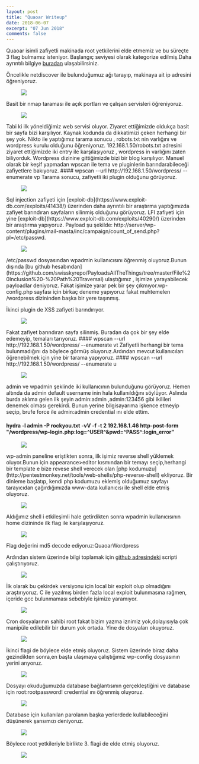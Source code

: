 ```yaml
---
layout: post
title: "Quaoar Writeup"
date: 2018-06-07
excerpt: "07 Jun 2018"
comments: false
---
```

Quaoar isimli zafiyetli makinada root yetkilerini elde etmemiz ve bu süreçte 3 flag bulmamız isteniyor. Başlangıç seviyesi olarak kategorize edilmiş.Daha ayrıntılı bilgiye [buradan](https://www.vulnhub.com/entry/hackfest2016-quaoar,180/) ulaşabilirsiniz.

Öncelikle netdiscover ile bulunduğumuz ağı tarayıp, makinaya ait ip adresini öğreniyoruz.
<figure >
    <img src="/assets/img/quaoraip.png">
</figure>
Basit bir nmap taraması ile açık portları ve çalışan servisleri öğreniyoruz.
<figure >
    <img src="/assets/img/quaoranmap.png">
</figure>
Tabi ki ilk yöneldiğimiz web servisi  oluyor. Ziyaret ettiğimizde oldukça basit bir sayfa bizi karşılıyor. Kaynak kodunda da dikkatimizi çeken herhangi bir şey yok.
Nikto ile yaptığımız tarama sonucu , robots.txt nin varlığını ve wordpress kurulu olduğunu öğreniyoruz.
192.168.1.50/robots.txt adresini ziyaret ettiğimizde iki entry ile karşılaşıyoruz , wordpress in varlığını zaten biliyorduk. Wordpress dizinine gittiğimizde bizi bir blog karşılıyor. Manuel olarak bir keşif yapmadan  wpscan ile tema ve pluginlerin barındarabileceği zafiyetlere bakıyoruz. 
#### wpscan --url http://192.168.1.50/wordpress/ --enumerate vp  
Tarama sonucu, zafiyetli iki plugin olduğunu görüyoruz.
<figure >
    <img src="/assets/img/quaorawpscan.png">
</figure>
Sql injection zafiyeti için [exploit-db](https://www.exploit-db.com/exploits/41438/) üzerinden daha ayrıntılı bir araştırma yaptığımızda zafiyet barındıran sayfaların silinmiş olduğunu görüyoruz.
LFI zafiyeti için yine [exploit-db](https://www.exploit-db.com/exploits/40290/) üzerinden bir araştırma yapıyoruz.
Payload şu şekilde:
http://server/wp-content/plugins/mail-masta/inc/campaign/count_of_send.php?pl=/etc/passwd.
<figure >
    <img src="/assets/img/quaoralfi.png">
</figure>
/etc/passwd dosyasından wpadmin kullanıcısını öğrenmiş oluyoruz.Bunun dışında [bu github hesabından](https://github.com/swisskyrepo/PayloadsAllTheThings/tree/master/File%20Inclusion%20-%20Path%20Traversal) ulaştığımız , işimize yarayabilecek payloadlar deniyoruz. Fakat işimize yarar pek bir şey çıkmıyor.wp-config.php sayfası için birkaç deneme yapıyoruz fakat muhtemelen /wordpress dizininden başka bir yere taşınmış.

İkinci plugin de XSS zafiyeti barındırıyor.
<figure >
    <img src="/assets/img/quaorawpscan2.png">
</figure>
Fakat zafiyet barındıran sayfa silinmiş. Buradan da çok bir şey elde edemeyip, temaları tarıyoruz. 
#### wpscan --url http://192.168.1.50/wordpress/ --enumerate vt
Zafiyetli herhangi bir tema bulunmadığını da böylece görmüş oluyoruz.Ardından mevcut kullanıcıları öğrenebilmek için yine bir tarama yapıyoruz. 
#### wpscan --url http://192.168.1.50/wordpress/ --enumerate u
<figure >
    <img src="/assets/img/quaorawpscan3.png">
</figure>
admin ve wpadmin şeklinde iki kullanıcının bulunduğunu görüyoruz. Hemen altında da admin default username inin hala kullanıldığını söylüyor. Aslında burda aklıma gelen ilk şeyin admin:admin ,admin:123456 gibi ikilileri denemek olması gerekirdi. Bunun yerine bilgisayarıma işkence etmeyip seçip, brufe force ile admin:admin credential ını elde ettim.

#### hydra -l admin -P rockyou.txt -vV -f -t 2 192.168.1.46 http-post-form "/wordpress/wp-login.php:log=^USER^&pwd=^PASS^:login_error"
<figure >
    <img src="/assets/img/giphy.gif">
</figure>
wp-admin paneline eriştikten sonra, ilk işimiz reverse shell yüklemek oluyor.Bunun için appearance>editor kısmından bir temayı seçip,herhangi bir template e bize revese shell verecek olan [php kodumuzu](http://pentestmonkey.net/tools/web-shells/php-reverse-shell) ekliyoruz. 
Bir dinleme başlatıp, kendi php kodumuzu eklemiş olduğumuz sayfayı tarayıcıdan çağırdığımızda www-data kullanıcısı ile shell elde etmiş oluyoruz.
<figure >
    <img src="/assets/img/quaorashell.png">
</figure>
Aldığımız shell i etkileşimli  hale getirdikten sonra wpadmin kullanıcısının home dizininde ilk flag ile karşılaşıyoruz.
<figure >
    <img src="/assets/img/quaoraspawn.png">
</figure>
Flag değerini md5 decode ediyoruz:QuaoarWordpress

Ardından sistem üzerinde bilgi toplamak için [github adresindeki](https://github.com/rebootuser/LinEnum/blob/master/LinEnum.sh) scripti çalıştırıyoruz.

<figure >
    <img src="/assets/img/quaoarsystem.png">
</figure>

İlk olarak bu çekirdek versiyonu için local bir exploit olup olmadığını araştırıyoruz. C ile yazılmış birden fazla local exploit bulunmasına rağmen, içeride gcc bulunmaması sebebiyle işimize yaramıyor.
<figure >
    <img src="/assets/img/quaoracron.png">
</figure>
Cron dosyalarının sahibi root fakat bizim yazma iznimiz yok,dolayısıyla çok manipüle edilebilir bir durum yok ortada. Yine de dosyaları okuyoruz.
<figure >
    <img src="/assets/img/quaoracron2.png">
</figure>
İkinci flagi de böylece elde etmiş oluyoruz. Sistem üzerinde biraz daha gezindikten sonra,en başta ulaşmaya çalıştığımız wp-config dosyasının yerini arıyoruz.
<figure >
    <img src="/assets/img/quaorafind.png">
</figure>
Dosyayı okuduğumuzda database bağlantısının gerçekleştiğini ve database için root:rootpassword! credential ını öğrenmiş oluyoruz.
<figure >
    <img src="/assets/img/quaoracrential.png">
</figure>
Database için kullanılan parolanın başka yerlerdede kullabileceğini düşünerek şansımızı deniyoruz.
<figure >
    <img src="/assets/img/quaoraroot.png">
</figure>
Böylece root yetkileriyle birlikte 3. flagi de elde etmiş oluyoruz. 
<figure >
    <img src="/assets/img/happy.gif">
</figure>
